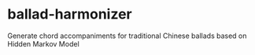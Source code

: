 # ballad-harmonizer
Generate chord accompaniments for traditional Chinese ballads based on Hidden Markov Model
